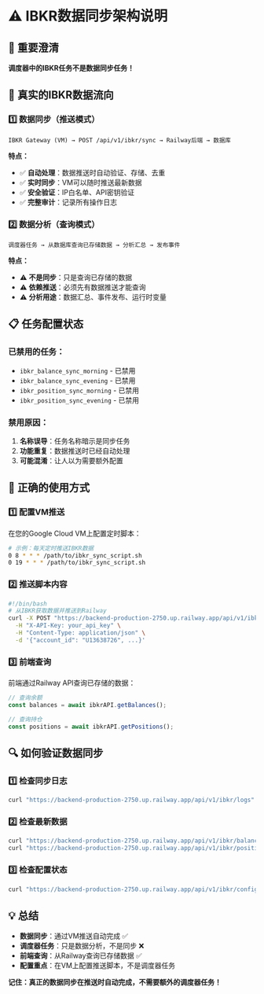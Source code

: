 # ⚠️ IBKR数据同步架构说明

## 🚨 重要澄清

**调度器中的IBKR任务不是数据同步任务！**

## 🔄 真实的IBKR数据流向

### 1️⃣ 数据同步（推送模式）
```
IBKR Gateway (VM) → POST /api/v1/ibkr/sync → Railway后端 → 数据库
```

**特点：**
- ✅ **自动处理**：数据推送时自动验证、存储、去重
- ✅ **实时同步**：VM可以随时推送最新数据
- ✅ **安全验证**：IP白名单、API密钥验证
- ✅ **完整审计**：记录所有操作日志

### 2️⃣ 数据分析（查询模式）
```
调度器任务 → 从数据库查询已存储数据 → 分析汇总 → 发布事件
```

**特点：**
- ⚠️ **不是同步**：只是查询已存储的数据
- ⚠️ **依赖推送**：必须先有数据推送才能查询
- ⚠️ **分析用途**：数据汇总、事件发布、运行时变量

## 📋 任务配置状态

### 已禁用的任务：
- `ibkr_balance_sync_morning` - 已禁用
- `ibkr_balance_sync_evening` - 已禁用  
- `ibkr_position_sync_morning` - 已禁用
- `ibkr_position_sync_evening` - 已禁用

### 禁用原因：
1. **名称误导**：任务名称暗示是同步任务
2. **功能重复**：数据推送时已经自动处理
3. **可能混淆**：让人以为需要额外配置

## 🎯 正确的使用方式

### 1️⃣ 配置VM推送
在您的Google Cloud VM上配置定时脚本：
```bash
# 示例：每天定时推送IBKR数据
0 8 * * * /path/to/ibkr_sync_script.sh
0 19 * * * /path/to/ibkr_sync_script.sh
```

### 2️⃣ 推送脚本内容
```bash
#!/bin/bash
# 从IBKR获取数据并推送到Railway
curl -X POST "https://backend-production-2750.up.railway.app/api/v1/ibkr/sync" \
  -H "X-API-Key: your_api_key" \
  -H "Content-Type: application/json" \
  -d '{"account_id": "U13638726", ...}'
```

### 3️⃣ 前端查询
前端通过Railway API查询已存储的数据：
```typescript
// 查询余额
const balances = await ibkrAPI.getBalances();

// 查询持仓
const positions = await ibkrAPI.getPositions();
```

## 🔍 如何验证数据同步

### 1️⃣ 检查同步日志
```bash
curl "https://backend-production-2750.up.railway.app/api/v1/ibkr/logs"
```

### 2️⃣ 检查最新数据
```bash
curl "https://backend-production-2750.up.railway.app/api/v1/ibkr/balances"
curl "https://backend-production-2750.up.railway.app/api/v1/ibkr/positions"
```

### 3️⃣ 检查配置状态
```bash
curl "https://backend-production-2750.up.railway.app/api/v1/ibkr/config"
```

## 💡 总结

- **数据同步**：通过VM推送自动完成 ✅
- **调度器任务**：只是数据分析，不是同步 ❌
- **前端查询**：从Railway查询已存储数据 ✅
- **配置重点**：在VM上配置推送脚本，不是调度器任务

**记住：真正的数据同步在推送时自动完成，不需要额外的调度器任务！**
